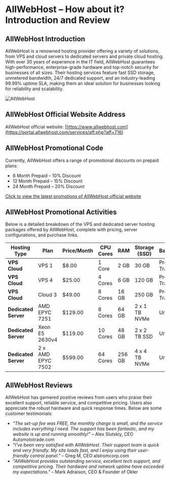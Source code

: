 # AllWebHost – How about it? Introduction and Review

## AllWebHost Introduction
AllWebHost is a renowned hosting provider offering a variety of solutions, from VPS and cloud servers to dedicated servers and private cloud hosting. With over 30 years of experience in the IT field, AllWebHost guarantees high-performance, enterprise-grade hardware and top-notch security for businesses of all sizes. Their hosting services feature fast SSD storage, unmetered bandwidth, 24/7 dedicated support, and an industry-leading 99.99% uptime SLA, making them an ideal solution for businesses looking for reliability and scalability.

![AllWebHost](https://github.com/user-attachments/assets/77f61fbb-a33c-4139-ae50-00cfb381b82f)

## AllWebHost Official Website Address
AllWebHost official website: [https://www.allwebhost.com](https://portal.allwebhost.com/services/aff.php?aff=716)

## AllWebHost Promotional Code
Currently, AllWebHost offers a range of promotional discounts on prepaid plans:

- 6 Month Prepaid – 10% Discount
- 12 Month Prepaid – 15% Discount
- 24 Month Prepaid – 20% Discount

[Click to view the latest promotions of AllWebHost official website](https://portal.allwebhost.com/services/aff.php?aff=716)

## AllWebHost Promotional Activities

Below is a detailed breakdown of the VPS and dedicated server hosting packages offered by AllWebHost, complete with pricing, server configurations, and purchase links.

| **Hosting Type**      | **Plan**              | **Price/Month** | **CPU Cores** | **RAM**  | **Storage (SSD)** | **Bandwidth**    | **Port Speed** | **Location**        | **Purchase Link**                                        |
|-----------------------|-----------------------|-----------------|---------------|----------|-------------------|------------------|----------------|---------------------|----------------------------------------------------------|
| **VPS Cloud**         | VPS 1                 | $8.00           | 1 Core        | 2 GB     | 30 GB             | Premium Traffic  | N/A            | USA, Global         | [Configure](https://portal.allwebhost.com/services/aff.php?aff=716)                  |
| **VPS Cloud**         | VPS 4                 | $25.00          | 4 Cores       | 6 GB     | 120 GB            | Premium Traffic  | N/A            | USA, Global         | [Configure](https://portal.allwebhost.com/services/aff.php?aff=716)                  |
| **VPS Cloud**         | Cloud 3               | $49.00          | 8 Cores       | 16 GB    | 250 GB            | Premium Traffic  | N/A            | USA, Global         | [Configure](https://portal.allwebhost.com/services/aff.php?aff=716)                  |
| **Dedicated Server**  | AMD EPYC 7251         | $129.00         | 8 Cores       | 64 GB    | 2 x 1 TB NVMe     | Unmetered        | 1 Gbit/s       | USA, Global         | [Configure](https://portal.allwebhost.com/services/aff.php?aff=716)                  |
| **Dedicated Server**  | Xeon E5 2630v4        | $119.00         | 10 Cores      | 48 GB    | 2 x 2 TB SSD      | Unmetered        | 1 Gbit/s       | USA, Global         | [Configure](https://portal.allwebhost.com/services/aff.php?aff=716)                  |
| **Dedicated Server**  | 2 x AMD EPYC 7502     | $599.00         | 64 Cores      | 256 GB   | 4 x 4 TB NVMe     | Unmetered        | 1 Gbit/s       | USA, Global         | [Configure](https://portal.allwebhost.com/services/aff.php?aff=716)                  |

## AllWebHost Reviews
AllWebHost has garnered positive reviews from users who praise their excellent support, reliable service, and competitive pricing. Users also appreciate the robust hardware and quick response times. Below are some customer testimonials:

- *"The set-up fee was FREE, the monthly charge is small, and the service includes everything I need. The support has been fantastic, and my website is up and running smoothly!"* – Alex Slutskiy, CEO Automototrade.com
- *"I've been very satisfied with AllWebHost. Their support team is quick and very friendly. My site loads fast, and I enjoy using their user-friendly control panel."* – Greg M, CEO alstromcorp.com
- *"AllWebHost provides outstanding service, excellent tech support, and competitive pricing. Their hardware and network uptime have exceeded my expectations."* – Mark Adraison, CEO & Founder of Okler

